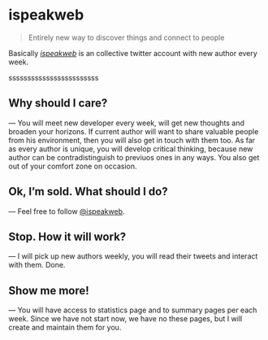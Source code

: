 # ispeakweb

> Entirely new way to discover things and connect to people

Basically [_ispeakweb_][isw] is an collective twitter account with new author
every week.

ssssssssssssssssssssssss
## Why should I care?

— You will meet new developer every week, will get new thoughts and broaden your
horizons. If current author will want to share valuable people from his
environment, then you will also get in touch with them too. As far as every
author is unique, you will develop critical thinking, because new author can
be contradistinguish to previuos ones in any ways. You also get out of your
comfort zone on occasion.


## Ok, I’m sold. What should I do?

— Feel free to follow [@ispeakweb][isw].


## Stop. How it will work?

— I will pick up new authors weekly, you will read their tweets and interact
with them. Done.


## Show me more!

— You will have access to statistics page and to summary pages per each week.
Since we have not start now, we have no these pages, but I will create
and maintain them for you.

[isw]: https://twitter.com/ispeakweb
